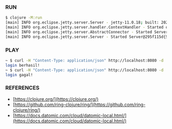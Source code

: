 ### RUN
```bash
$ clojure -M:run
[main] INFO org.eclipse.jetty.server.Server - jetty-11.0.18; built: 2023-10-27T02:14:36.036Z; git: 5a9a771a9fbcb9d36993630850f612581b78c13f; jvm 21.0.2+13-LTS
[main] INFO org.eclipse.jetty.server.handler.ContextHandler - Started o.e.j.s.ServletContextHandler@5c14c284{/,null,AVAILABLE}
[main] INFO org.eclipse.jetty.server.AbstractConnector - Started ServerConnector@5632bed3{HTTP/1.1, (http/1.1)}{0.0.0.0:8080}
[main] INFO org.eclipse.jetty.server.Server - Started Server@295f115d{STARTING}[11.0.18,sto=0] @12985ms
```
### PLAY
```bash
~ $ curl -H "Content-Type: application/json" http://localhost:8080 -d '{"email": "syd@email.com", "password": "_5rtong-p4ssw0rd_"}'
login berhasil!
~ $ curl -H "Content-Type: application/json" http://localhost:8080 -d '{"email": "syd@email.com", "password": "_5rtong-p4sswrd_"}'
login gagal!
```
### REFERENCES
- [https://clojure.org/](https://clojure.org/)
- [https://github.com/ring-clojure/ring/](https://github.com/ring-clojure/ring/)
- [https://docs.datomic.com/cloud/datomic-local.html/](https://docs.datomic.com/cloud/datomic-local.html/)
